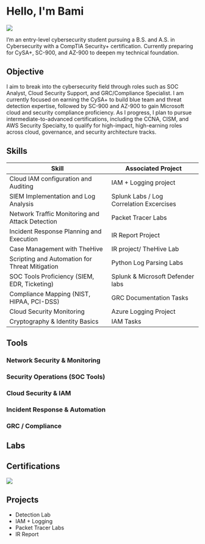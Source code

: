 # Hello, I'm Bami
<a href="https://linkedin.com/in/cybami"><img src="https://img.shields.io/badge/-LinkedIn-0072b1?&style=for-the-badge&logo=linkedin&logoColor=white" /></a>

I’m an entry-level cybersecurity student pursuing a B.S. and A.S. in Cybersecurity with a CompTIA Security+ certification. Currently preparing for CySA+, SC-900, and AZ-900 to deepen my technical foundation.

## Objective

I aim to break into the cybersecurity field through roles such as SOC Analyst, Cloud Security Support, and GRC/Compliance Specialist. I am currently focused on earning the CySA+ to build blue team and threat detection expertise, followed by SC-900 and AZ-900 to gain Microsoft cloud and security compliance proficiency. As I progress, I plan to pursue intermediate-to-advanced certifications, including the CCNA, CISM, and AWS Security Specialty, to qualify for high-impact, high-earning roles across cloud, governance, and security architecture tracks.

## Skills

| Skill                                         | Associated Project         |
|-----------------------------------------------|----------------------------|
| Cloud IAM configuration and Auditing          | IAM + Logging project |
| SIEM Implementation and Log Analysis          | Splunk Labs / Log Correlation Excercises|
| Network Traffic Monitoring and Attack Detection | Packet Tracer Labs |
| Incident Response Planning and Execution      | IR Report Project |
| Case Management with TheHive                  | IR project/ TheHive Lab |
| Scripting and Automation for Threat Mitigation| Python Log Parsing Labs |
| SOC Tools Proficiency (SIEM, EDR, Ticketing)  | Splunk & Microsoft Defender labs |
| Compliance Mapping (NIST, HIPAA, PCI-DSS)     | GRC Documentation Tasks |
| Cloud Security Monitoring                     | Azure Logging Project |
| Cryptography & Identity Basics                | IAM Tasks |

## Tools

### Network Security & Monitoring

### Security Operations (SOC Tools)

### Cloud Security & IAM

### Incident Response & Automation

### GRC / Compliance

## Labs

## Certifications

<img src="https://img.shields.io/badge/-Security%2B-FF0000?&style=for-the-badge&logo=CompTIA&logoColor=white" />

## Projects
- Detection Lab
- IAM + Logging
- Packet Tracer Labs
- IR Report
